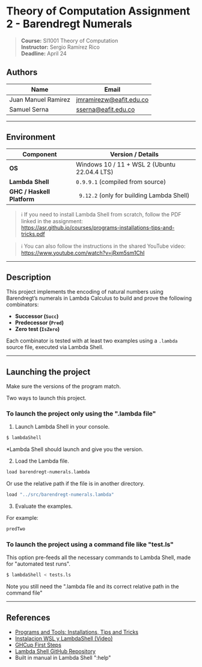 # Theory of Computation Assignment 2 - Barendregt Numerals 

> **Course:** SI1001 Theory of Computation  
> **Instructor:** Sergio Ramírez Rico  
> **Deadline:** April 24

## Authors
| Name | Email |
|------|-------|
| Juan Manuel Ramirez | jmramirezw@eafit.edu.co |
| Samuel Serna| sserna@eafit.edu.co |


---

## Environment

| Component | Version / Details |
|-----------|------------------|
| **OS** | Windows 10 / 11 + WSL 2 (Ubuntu 22.04.4 LTS) |
| **Lambda Shell** | `0.9.9.1` (compiled from source) |
| **GHC / Haskell Platform** | ` 9.12.2` (only for building Lambda Shell) |

> ℹ️ If you need to install Lambda Shell from scratch, follow the PDF linked in the assignment:  
> <https://asr.github.io/courses/programs-installations-tips-and-tricks.pdf>

> ℹ️ You can also follow the instructions in the shared YouTube video:  
> <https://www.youtube.com/watch?v=jRxm5sm1ChI>

---

## Description

This project implements the encoding of natural numbers using Barendregt’s numerals in Lambda Calculus to build and prove the following combinators:
- **Successor (`Succ`)**
- **Predecessor (`Pred`)**
- **Zero test (`IsZero`)**

Each combinator is tested with at least two examples using a `.lambda` source file, executed via Lambda Shell.

---

## Launching the project
Make sure the versions of the program match.

Two ways to launch this project.

### To launch the project only using the ".lambda file"

1. Launch Lambda Shell in your console.
```bash
$ lambdaShell
```
*Lambda Shell should launch and give you the version.

2. Load the Lambda file.
```bash
load barendregt-numerals.lambda
```
Or use the relative path if the file is in another directory.
```bash
load "../src/barendregt-numerals.lambda"
```

3. Evaluate the examples.

For example:
```bash
predTwo
```

### To launch the project using a command file like "test.ls"

This option pre-feeds all the necessary commands to Lambda Shell, made for "automated test runs".
```bash
$ lambdaShell < tests.ls
```
Note you still need the ".lambda file and its correct relative path in the command file"

---

## References

* [Programs and Tools: Installations, Tips and Tricks](https://asr.github.io/courses/programs-installations-tips-and-tricks.pdf)
* [Instalacion WSL y LambdaShell (Video)](https://www.youtube.com/watch?v=jRxm5sm1ChI)
* [GHCup First Steps](https://www.haskell.org/ghcup/steps/)
* [Lambda Shell GitHub Repository](https://github.com/robdockins/lambda-shell)
* Built in manual in Lambda Shell ":help"
